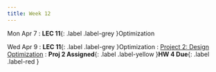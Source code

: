 ```yaml
---
title: Week 12
---
```


Mon Apr 7
: **LEC 11**{: .label .label-grey }Optimization

Wed Apr 9
: **LEC 11**{: .label .label-grey }Optimization
    : [Project 2: Design Optimization]()
: **Proj 2 Assigned**{: .label .label-yellow }**HW 4 Due**{: .label .label-red }